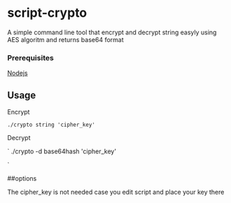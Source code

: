# script-crypto

A simple command line tool that encrypt and decrypt string easyly using AES algoritm and returns base64 format

### Prerequisites

[Nodejs](https://nodejs.org)


## Usage
Encrypt

`
 ./crypto string 'cipher_key'
`

Decrypt

`
 ./crypto -d base64hash 'cipher_key'

`

##options

The cipher_key is not needed case you edit script and place your key there
